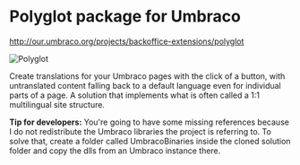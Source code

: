 Polyglot package for Umbraco
============================

http://our.umbraco.org/projects/backoffice-extensions/polyglot

![Polyglot](https://cloud.githubusercontent.com/assets/875167/18807471/5f2854ee-8248-11e6-8b44-a2eac34cbf2b.png)

Create translations for your Umbraco pages with the click of a button, with untranslated content falling back to a default language even for individual parts of a page. A solution that implements what is often called a 1:1 multilingual site structure.

**Tip for developers:** You're going to have some missing references because I do not redistribute the Umbraco libraries the project is referring to. To solve that, create a folder called UmbracoBinaries inside the cloned solution folder and copy the dlls from an Umbraco instance there. 
